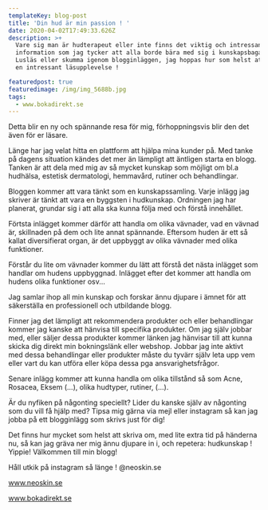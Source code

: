 ```yaml
---
templateKey: blog-post
title: 'Din hud är min passion ! '
date: 2020-04-02T17:49:33.626Z
description: >+
  Vare sig man är hudterapeut eller inte finns det viktig och intressant
  information som jag tycker att alla borde bära med sig i kunskapsbagaget.
  Lusläs eller skumma igenom blogginläggen, jag hoppas hur som helst att du får
  en intressant läsupplevelse !

featuredpost: true
featuredimage: /img/img_5688b.jpg
tags:
  - www.bokadirekt.se
---
```

Detta blir en ny och spännande resa för mig, förhoppningsvis blir den det även för er läsare.

Länge har jag velat hitta en plattform att hjälpa mina kunder på. Med tanke på dagens situation kändes det mer än lämpligt att äntligen starta en blogg. Tanken är att dela med mig av så mycket kunskap som möjligt om bl.a hudhälsa, estetisk dermatologi, hemmavård, rutiner och behandlingar. 

Bloggen kommer att vara tänkt som en kunskapssamling. Varje inlägg jag skriver är tänkt att vara en byggsten i hudkunskap. Ordningen jag har planerat, grundar sig i att alla ska kunna följa med och förstå innehållet. 

Förtsta inlägget kommer därför att handla om olika vävnader, vad en vävnad är, skillnaden på dem och lite annat spännande. Eftersom huden är ett så kallat diversifierat organ, är det uppbyggt av olika vävnader med olika funktioner. 

Förstår du lite om vävnader kommer du lätt att förstå det nästa inlägget som handlar om hudens uppbyggnad. Inlägget efter det kommer att handla om hudens olika funktioner osv...

Jag samlar ihop all min kunskap och forskar ännu djupare i ämnet för att säkerställa en professionell och utbildande blogg.

Finner jag det lämpligt att rekommendera produkter och eller behandlingar kommer jag kanske att hänvisa till specifika produkter. Om jag själv jobbar med, eller säljer dessa produkter kommer länken jag hänvisar till att kunna skicka dig direkt min bokningslänk eller webshop. Jobbar jag inte aktivt med dessa behandlingar eller produkter måste du tyvärr själv leta upp vem eller vart du kan utföra eller köpa dessa pga ansvarighetsfrågor.

Senare inlägg kommer att kunna handla om olika tillstånd så som Acne, Rosacea, Eksem (...), olika hudtyper, rutiner, (...). 

Är du nyfiken på någonting speciellt? Lider du kanske själv av någonting som du vill få hjälp med? Tipsa mig gärna via mejl eller instagram så kan jag jobba på ett blogginlägg som skrivs just för dig! 

Det finns hur mycket som helst att skriva om, med lite extra tid på händerna nu, så kan jag gräva ner mig ännu djupare in i, och repetera: hudkunskap ! Yippie! Välkommen till min blogg!

Håll utkik på instagram så länge ! @neoskin.se

www.neoskin.se

www.bokadirekt.se

